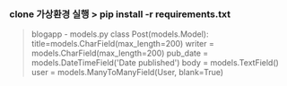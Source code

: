### clone  가상환경 실행 > pip install -r requirements.txt


>blogapp - models.py
    class Post(models.Model):
    title=models.CharField(max_length=200)
    writer = models.CharField(max_length=200)
    pub_date = models.DateTimeField('Date published')
    body = models.TextField()
    user = models.ManyToManyField(User, blank=True)
